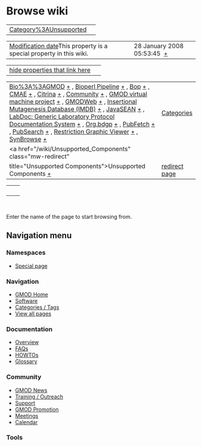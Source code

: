 



<span id="top"></span>




# <span dir="auto">Browse wiki</span>






|  |  |
|----|----|
| [Category%3AUnsupported](/wiki/Category%3AUnsupported "Category%3AUnsupported") |  |

|  |  |
|----|----|
| <span class="smw-highlighter" data-type="1" state="inline" data-title="Property"><span class="smwbuiltin">[Modification date](/wiki/Property:Modification_date "Property:Modification date")</span><span class="smwttcontent">This property is a special property in this wiki.</span></span> | <span class="smwb-value">28 January 2008 05:53:45  <span class="smwsearch">[+](/wiki/Special%3ASearchByProperty/Modification-20date/28-20January-202008-2005:53:45 "Special%3ASearchByProperty/Modification-20date/28-20January-202008-2005:53:45")</span></span> |

<span id="smw_browse_incoming"></span>

|  |  |
|----|----|
| [hide properties that link here](/mediawiki/index.php?title=Special:Browse&offset=0&dir=out&article=Category%3AUnsupported)  |  |

|  |  |
|----|----|
| <span class="smwb-ivalue">[Bio%3A%3AGMOD](/wiki/Bio%3A%3AGMOD "Bio%3A%3AGMOD") <span class="smwbrowse">[+](/wiki/Special%3ABrowse/Bio%3A%3AGMOD "Special%3ABrowse/Bio%3A%3AGMOD")</span></span> , <span class="smwb-ivalue">[Bioperl Pipeline](/wiki/Bioperl_Pipeline "Bioperl Pipeline") <span class="smwbrowse">[+](/wiki/Special%3ABrowse/Bioperl-20Pipeline "Special%3ABrowse/Bioperl-20Pipeline")</span></span> , <span class="smwb-ivalue">[Bop](/wiki/Bop "Bop") <span class="smwbrowse">[+](/wiki/Special%3ABrowse/Bop "Special%3ABrowse/Bop")</span></span> , <span class="smwb-ivalue">[CMAE](/wiki/CMAE "CMAE") <span class="smwbrowse">[+](/wiki/Special%3ABrowse/CMAE "Special%3ABrowse/CMAE")</span></span> , <span class="smwb-ivalue">[Citrina](/wiki/Citrina "Citrina") <span class="smwbrowse">[+](/wiki/Special%3ABrowse/Citrina "Special%3ABrowse/Citrina")</span></span> , <span class="smwb-ivalue">[Community](/wiki/Community "Community") <span class="smwbrowse">[+](/wiki/Special%3ABrowse/Community "Special%3ABrowse/Community")</span></span> , <span class="smwb-ivalue">[GMOD virtual machine project](/wiki/GMOD_virtual_machine_project "GMOD virtual machine project") <span class="smwbrowse">[+](/wiki/Special%3ABrowse/GMOD-20virtual-20machine-20project "Special%3ABrowse/GMOD-20virtual-20machine-20project")</span></span> , <span class="smwb-ivalue">[GMODWeb](/wiki/GMODWeb "GMODWeb") <span class="smwbrowse">[+](/wiki/Special%3ABrowse/GMODWeb "Special%3ABrowse/GMODWeb")</span></span> , <span class="smwb-ivalue">[Insertional Mutagenesis Database (IMDB)](/wiki/Insertional_Mutagenesis_Database_(IMDB) "Insertional Mutagenesis Database (IMDB)") <span class="smwbrowse">[+](/wiki/Special%3ABrowse/Insertional-20Mutagenesis-20Database-20(IMDB) "Special%3ABrowse/Insertional-20Mutagenesis-20Database-20(IMDB)")</span></span> , <span class="smwb-ivalue">[JavaSEAN](/wiki/JavaSEAN "JavaSEAN") <span class="smwbrowse">[+](/wiki/Special%3ABrowse/JavaSEAN "Special%3ABrowse/JavaSEAN")</span></span> , <span class="smwb-ivalue">[LabDoc: Generic Laboratory Protocol Documentation System](/wiki/LabDoc%3A_Generic_Laboratory_Protocol_Documentation_System "LabDoc: Generic Laboratory Protocol Documentation System") <span class="smwbrowse">[+](/wiki/Special%3ABrowse/LabDoc:-20Generic-20Laboratory-20Protocol-20Documentation-20System "Special%3ABrowse/LabDoc:-20Generic-20Laboratory-20Protocol-20Documentation-20System")</span></span> , <span class="smwb-ivalue">[Org.bdgp](/wiki/Org.bdgp "Org.bdgp") <span class="smwbrowse">[+](/wiki/Special%3ABrowse/Org.bdgp "Special%3ABrowse/Org.bdgp")</span></span> , <span class="smwb-ivalue">[PubFetch](/wiki/PubFetch "PubFetch") <span class="smwbrowse">[+](/wiki/Special%3ABrowse/PubFetch "Special%3ABrowse/PubFetch")</span></span> , <span class="smwb-ivalue">[PubSearch](/wiki/PubSearch "PubSearch") <span class="smwbrowse">[+](/wiki/Special%3ABrowse/PubSearch "Special%3ABrowse/PubSearch")</span></span> , <span class="smwb-ivalue">[Restriction Graphic Viewer](/wiki/Restriction_Graphic_Viewer "Restriction Graphic Viewer") <span class="smwbrowse">[+](/wiki/Special%3ABrowse/Restriction-20Graphic-20Viewer "Special%3ABrowse/Restriction-20Graphic-20Viewer")</span></span> , <span class="smwb-ivalue">[SynBrowse](/wiki/SynBrowse "SynBrowse") <span class="smwbrowse">[+](/wiki/Special%3ABrowse/SynBrowse "Special%3ABrowse/SynBrowse")</span></span> | [Categories](/wiki/Special%3ACategories "Special%3ACategories") |
| <span class="smwb-ivalue"><a href="/wiki/Unsupported_Components" class="mw-redirect"
title="Unsupported Components">Unsupported Components</a> <span class="smwbrowse">[+](/wiki/Special%3ABrowse/Unsupported-20Components "Special%3ABrowse/Unsupported-20Components")</span></span> | [redirect page](/wiki/Special:ListRedirects "Special:ListRedirects") |

|     |     |
|-----|-----|
|     |     |

 

Enter the name of the page to start browsing from.  








## Navigation menu



### Namespaces

- <span id="ca-nstab-special">[Special
  page](/wiki/Special%3ABrowse/Category%3AUnsupported "This is a special page, you cannot edit the page itself")</span>






### Navigation



- <span id="n-GMOD-Home">[GMOD Home](/wiki/Main_Page)</span>
- <span id="n-Software">[Software](/wiki/GMOD_Components)</span>
- <span id="n-Categories-.2F-Tags">[Categories /
  Tags](/wiki/Categories)</span>
- <span id="n-View-all-pages">[View all
  pages](/wiki/Special:AllPages)</span>




### Documentation



- <span id="n-Overview">[Overview](/wiki/Overview)</span>
- <span id="n-FAQs">[FAQs](/wiki/Category%3AFAQ)</span>
- <span id="n-HOWTOs">[HOWTOs](/wiki/Category%3AHOWTO)</span>
- <span id="n-Glossary">[Glossary](/wiki/Glossary)</span>




### Community



- <span id="n-GMOD-News">[GMOD News](/wiki/GMOD_News)</span>
- <span id="n-Training-.2F-Outreach">[Training /
  Outreach](/wiki/Training_and_Outreach)</span>
- <span id="n-Support">[Support](/wiki/Support)</span>
- <span id="n-GMOD-Promotion">[GMOD
  Promotion](/wiki/GMOD_Promotion)</span>
- <span id="n-Meetings">[Meetings](/wiki/Meetings)</span>
- <span id="n-Calendar">[Calendar](/wiki/Calendar)</span>




### Tools












<!-- -->




